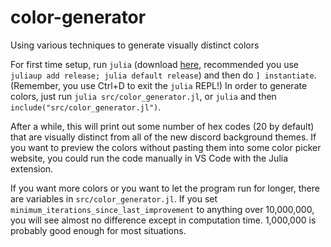 # color-generator
Using various techniques to generate visually distinct colors

For first time setup, run `julia` (download [here](https://github.com/JuliaLang/juliaup), recommended you use `juliaup add release; julia default release`) and then do `] instantiate`. (Remember, you use Ctrl+D to exit the `julia` REPL!)
In order to generate colors, just run `julia src/color_generator.jl`, or `julia` and then `include("src/color_generator.jl")`.

After a while, this will print out some number of hex codes (20 by default) that are visually distinct from all of the new discord background themes.
If you want to preview the colors without pasting them into some color picker website, you could run the code manually in VS Code with the Julia extension.

If you want more colors or you want to let the program run for longer, there are variables in `src/color_generator.jl`.
If you set `minimum_iterations_since_last_improvement` to anything over 10,000,000, you will see almost no difference except in computation time. 1,000,000 is probably good enough for most situations.